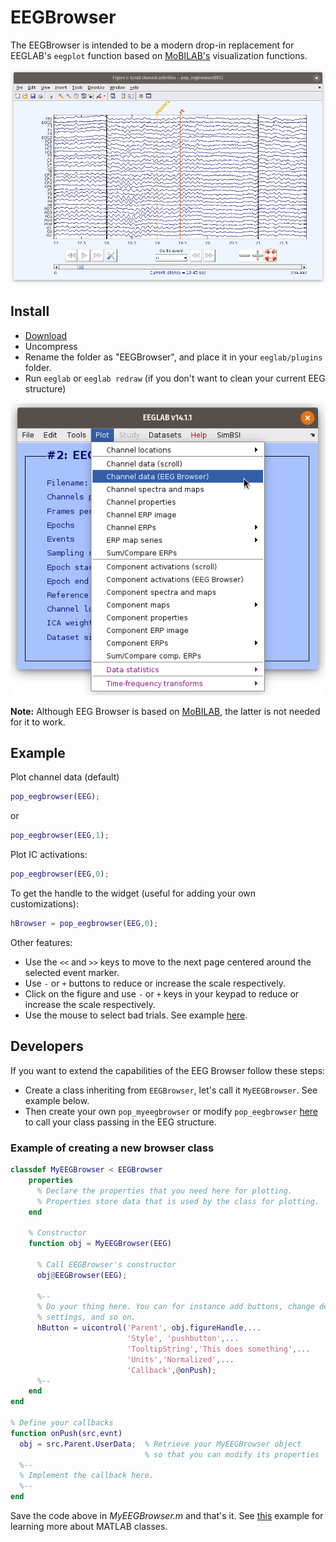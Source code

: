 # EEGBrowser
The EEGBrowser is intended to be a modern drop-in replacement for EEGLAB's `eegplot` function based on [MoBILAB's](https://sccn.ucsd.edu/wiki/MoBILAB) visualization functions.

![EEGBrowser](https://github.com/aojeda/EEGBrowser/blob/master/resources/snapshot.png)

## Install
* [Download](https://github.com/aojeda/EEGBrowser/archive/master.zip)
* Uncompress
* Rename the folder as "EEGBrowser", and place it in your `eeglab/plugins` folder.
* Run `eeglab` or `eeglab redraw` (if you don't want to clean your current EEG structure)

![Plugin](https://github.com/aojeda/EEGBrowser/blob/master/resources/snapshot2.png)

**Note:** Although EEG Browser is based on [MoBILAB](https://sccn.ucsd.edu/wiki/MoBILAB), the latter is not needed for it to work.

## Example

Plot channel data (default)
```matlab
pop_eegbrowser(EEG);
```
or
```matlab
pop_eegbrowser(EEG,1);
```
Plot IC activations:
```matlab
pop_eegbrowser(EEG,0);
```

To get the handle to the widget (useful for adding your own customizations):
```matlab
hBrowser = pop_eegbrowser(EEG,0);
```

Other features:
* Use the `<<` and `>>` keys to move to the next page centered around the selected event marker.
* Use `-` or `+` buttons to reduce or increase the scale respectively.
* Click on the figure and use `-` or `+` keys in your keypad to reduce or increase the scale respectively.
* Use the mouse to select bad trials. See example [here](https://github.com/aojeda/EEGBrowser/wiki/Example:-manual-trial-rejection).

## Developers

If you want to extend the capabilities of the EEG Browser follow these steps:
* Create a class inheriting from `EEGBrowser`, let's call it `MyEEGBrowser`. See example below.
* Then create your own `pop_myeegbrowser` or modify `pop_eegbrowser` [here](https://github.com/aojeda/EEGBrowser/blob/master/pop_eegbrowser.m#L30) to call your class passing in the EEG structure.

### Example of creating a new browser class ###
``` matlab
classdef MyEEGBrowser < EEGBrowser
    properties
      % Declare the properties that you need here for plotting.
      % Properties store data that is used by the class for plotting.
    end

    % Constructor
    function obj = MyEEGBrowser(EEG)

      % Call EEGBrowser's constructor
      obj@EEGBrowser(EEG);

      %--
      % Do your thing here. You can for instance add buttons, change default
      % settings, and so on.
      hButton = uicontrol('Parent', obj.figureHandle,...
                          'Style', 'pushbutton',...
                          'TooltipString','This does something',...
                          'Units','Normalized',...
                          'Callback',@onPush);
      %--
    end
end

% Define your callbacks
function onPush(src,evnt)
  obj = src.Parent.UserData;  % Retrieve your MyEEGBrowser object
                              % so that you can modify its properties
  %--
  % Implement the callback here.
  %--
end
```
Save the code above in *MyEEGBrowser.m* and that's it. See [this](https://www.mathworks.com/help/matlab/matlab_oop/create-a-simple-class.html) example for learning more about MATLAB classes.

